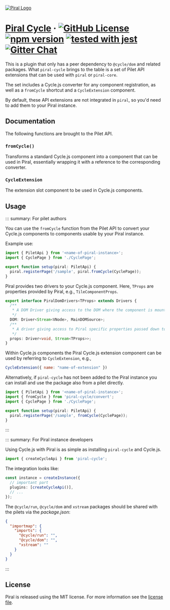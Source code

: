 [![Piral Logo](https://github.com/smapiot/piral/raw/main/docs/assets/logo.png)](https://piral.io)

# [Piral Cycle](https://piral.io) &middot; [![GitHub License](https://img.shields.io/badge/license-MIT-blue.svg)](https://github.com/smapiot/piral/blob/main/LICENSE) [![npm version](https://img.shields.io/npm/v/piral-cycle.svg?style=flat)](https://www.npmjs.com/package/piral-cycle) [![tested with jest](https://img.shields.io/badge/tested_with-jest-99424f.svg)](https://jestjs.io) [![Gitter Chat](https://badges.gitter.im/gitterHQ/gitter.png)](https://gitter.im/piral-io/community)

This is a plugin that only has a peer dependency to `@cycle/dom` and related packages. What `piral-cycle` brings to the table is a set of Pilet API extensions that can be used with `piral` or `piral-core`.

The set includes a Cycle.js converter for any component registration, as well as a `fromCycle` shortcut and a `CycleExtension` component.

By default, these API extensions are not integrated in `piral`, so you'd need to add them to your Piral instance.

## Documentation

The following functions are brought to the Pilet API.

### `fromCycle()`

Transforms a standard Cycle.js component into a component that can be used in Piral, essentially wrapping it with a reference to the corresponding converter.

### `CycleExtension`

The extension slot component to be used in Cycle.js components.

## Usage

::: summary: For pilet authors

You can use the `fromCycle` function from the Pilet API to convert your Cycle.js components to components usable by your Piral instance.

Example use:

```ts
import { PiletApi } from '<name-of-piral-instance>';
import { CyclePage } from './CyclePage';

export function setup(piral: PiletApi) {
  piral.registerPage('/sample', piral.fromCycle(CyclePage));
}
```

Piral provides two drivers to your Cycle.js component. Here, `TProps` are properties provided by Piral, e.g., `TileComponentProps`.

```ts
export interface PiralDomDrivers<TProps> extends Drivers {
  /**
   * A DOM Driver giving access to the DOM where the component is mounted.
   */
  DOM: Driver<Stream<VNode>, MainDOMSource>;
  /**
   * A driver giving access to Piral specific properties passed down to the component.
   */
  props: Driver<void, Stream<TProps>>;
}
```

Within Cycle.js components the Piral Cycle.js extension component can be used by referring to `CycleExtension`, e.g.,

```jsx
CycleExtension({ name: "name-of-extension" })
```

Alternatively, if `piral-cycle` has not been added to the Piral instance you can install and use the package also from a pilet directly.

```ts
import { PiletApi } from '<name-of-piral-instance>';
import { fromCycle } from 'piral-cycle/convert';
import { CyclePage } from './CyclePage';

export function setup(piral: PiletApi) {
  piral.registerPage('/sample', fromCycle(CyclePage));
}
```

:::

::: summary: For Piral instance developers

Using Cycle.js with Piral is as simple as installing `piral-cycle` and Cycle.js.

```ts
import { createCycleApi } from 'piral-cycle';
```

The integration looks like:

```ts
const instance = createInstance({
  // important part
  plugins: [createCycleApi()],
  // ...
});
```

The `@cycle/run`, `@cycle/dom` and `xstream` packages should be shared with the pilets via the *package.json*:

```json
{
  "importmap": {
    "imports": {
      "@cycle/run": "",
      "@cycle/dom": "",
      "xstream": ""
    }
  }
}
```

:::

## License

Piral is released using the MIT license. For more information see the [license file](./LICENSE).
